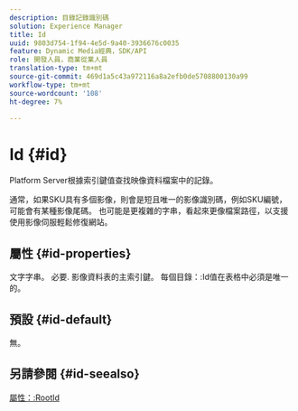 ```yaml
---
description: 目錄記錄識別碼
solution: Experience Manager
title: Id
uuid: 9803d754-1f94-4e5d-9a40-3936676c0035
feature: Dynamic Media經典，SDK/API
role: 開發人員，商業從業人員
translation-type: tm+mt
source-git-commit: 469d1a5c43a972116a8a2efb0de5708800130a99
workflow-type: tm+mt
source-wordcount: '108'
ht-degree: 7%

---
```



# Id {#id}

Platform Server根據索引鍵值查找映像資料檔案中的記錄。

通常，如果SKU具有多個影像，則會是短且唯一的影像識別碼，例如SKU編號，可能會有某種影像尾碼。 也可能是更複雜的字串，看起來更像檔案路徑，以支援使用影像伺服輕鬆修復網站。

## 屬性 {#id-properties}

文字字串。 必要. 影像資料表的主索引鍵。 每個目錄：:Id值在表格中必須是唯一的。

## 預設 {#id-default}

無。

## 另請參閱 {#id-seealso}

[屬性：:RootId](/help/aem-is-ir-api/is-api/image-catalog/image-serving-api-ref/c-image-catalog-reference/c-attributes-reference/r-rootid.md)